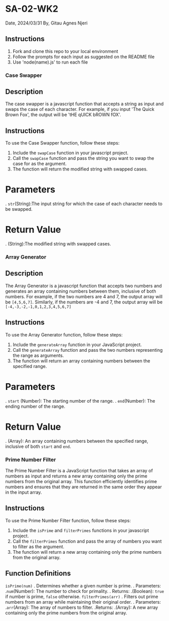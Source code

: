 # SA-02-WK2
Date, 2024/03/31
By, Gitau Agnes Njeri
## Instructions
1. Fork and clone this repo to your local environment
2. Follow the prompts for each input as suggested on the README file
3. Use 'node(name).js' to run each file
### Case Swapper
## Description
The case swapper is a javascript function that accepts a string as input and swaps the case of each character. For example, if you input 'The Quick Brown Fox', the output will be 'tHE qUICK bROWN fOX'.
## Instructions
To use the Case Swapper function, follow these steps:
1. Include the `swapCase` function in your javascript project.
2. Call the `swapCase` function and pass the string you want to swap the case for as the argument.
3. The function will return the modified string with swapped cases.
# Parameters
. `str`(String):The input string for which the case of each character needs to be swapped.
# Return Value
. (String):The modified string with swapped cases.

### Array Generator
## Description
The Array Generator is a javascript function that accepts two numbers and generates an array containing numbers between them, inclusive of both numbers. For example, if the two numbers are 4 and 7, the output array will be `[4,5,6,7]`. Similarly, if the numbers are -4 and 7, the output array will be `[-4,-3,-2,-1,0,1,2,3,4,5,6,7]`
## Instructions
To use the Array Generator function, follow these steps:
1. Include the `generateArray` function in your JavaScript project.
2. Call the `generateArray` function and pass the two numbers representing the range as arguments.
3. The function will return an array containing numbers between the specified range.
# Parameters
. `start` (Number): The starting number of the range.
. `end`(Number): The ending number of the range.
# Return Value
. (Array): An array containing numbers between the specified range, inclusive of both `start` and `end`.

### Prime Number Filter
The Prime Number Filter is a JavaScript function that takes an array of numbers as input and returns a new array containing only the prime numbers from the original array. This function efficiently identifies prime numbers and ensures that they are returned in the same order they appear in the input array.
## Instructions
To use the Prime Number Filter function, follow these steps:
1. Include the `isPrime` and `filterPrimes` functions in your javascript project.
2. Call the `filterPrimes` function and pass the array of numbers you want to filter as the argument.
3. The function will return a new array containing only the prime numbers from the original array.
## Function Definitions
`isPrime(num)`
. Determines whether a given number is prime.
. Parameters:
 .`num`(Number): The number to check for primality.
. Returns:
 .(Boolean): `true` if number is prime, `false` otherwise.
`filterPrimes(arr)`
. Filters out prime numbers from an array while maintaining their original order.
. Parameters:
 .`arr`(Array): The array of numbers to filter.
 .Returns:
  .(Array): A new array containing only the prime numbers from the original array.

